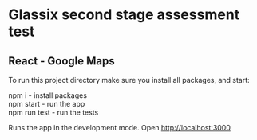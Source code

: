# Glassix second stage assessment test


## React - Google Maps

To run this project directory make sure you install all packages, and start:

npm i - install packages  
npm start - run the app  
npm run test - run the tests  

Runs the app in the development mode.
Open [http://localhost:3000](http://localhost:3000)
